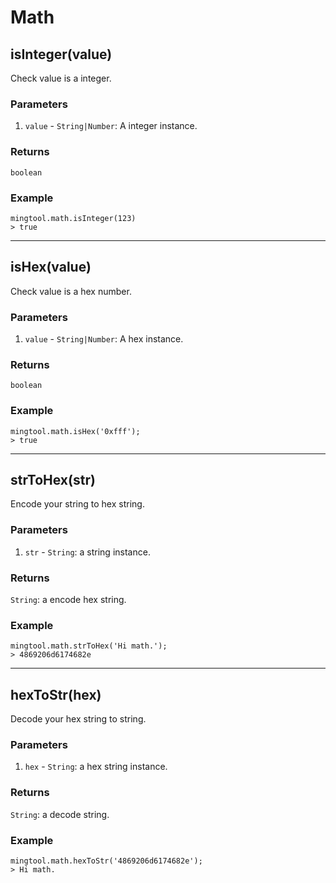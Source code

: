 # Math

## isInteger(value)

Check value is a integer.

### Parameters

1. `value` - `String|Number`: A integer instance.

### Returns

`boolean`

### Example

```
mingtool.math.isInteger(123)
> true
```

---

## isHex(value)

Check value is a hex number.

### Parameters

1. `value` - `String|Number`: A hex instance.

### Returns

`boolean`

### Example

```
mingtool.math.isHex('0xfff');
> true
```

---

## strToHex(str)

Encode your string to hex string.

### Parameters

1. `str` - `String`: a string instance.

### Returns

`String`: a encode hex string.

### Example

```
mingtool.math.strToHex('Hi math.');
> 4869206d6174682e
```

---

## hexToStr(hex)

Decode your hex string to string.

### Parameters

1. `hex` - `String`: a hex string instance.

### Returns

`String`: a decode string.

### Example

```
mingtool.math.hexToStr('4869206d6174682e');
> Hi math.
```
